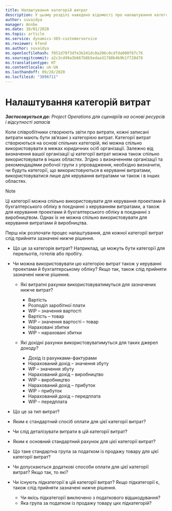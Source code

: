 ```yaml
---
title: Налаштування категорій витрат
description: У цьому розділі наведено відомості про налаштування категорій витрат і спільних категорій для звітів про витрати.
author: suvaidya
manager: Annbe
ms.date: 10/01/2020
ms.topic: article
ms.service: dynamics-365-customerservice
ms.reviewer: kfend
ms.author: suvaidya
ms.openlocfilehash: f051d70f3dfe3b241dc0a206c0cdfda000f87c76
ms.sourcegitcommit: a2c3cd49a3b667b8b5edaa31788b4b9b1f728d78
ms.translationtype: HT
ms.contentlocale: uk-UA
ms.lasthandoff: 09/28/2020
ms.locfileid: "3896711"
---
```

# <a name="set-up-expense-categories"></a>Налаштування категорій витрат

_**Застосовується до:** Project Operations для сценаріїв на основі ресурсів і відсутності запасів_

Коли співробітники створюють звіти про витрати, кожні записані витрати мають бути зв’язані з категорією витрат. Категорії витрат створюються на основі спільних категорій, які можна спільно використовувати в межах юридичних осіб організації. Залежно від визначення вашої організації ці категорії витрат можна також спільно використовувати в інших областях. Згідно з визначенням організації та рекомендаціями робочої групи з упровадження, необхідно визначити, чи будуть категорії, що використовуються в керуванні витратами, використовуватися лише для керування витратами чи також і в інших областях.

> [!NOTE]
> Ці категорії можна спільно використовувати для керування проектами й бухгалтерського обліку в поєднанні з керуванням витратами, а також для керування проектами й бухгалтерського обліку в поєднанні з виробництвом. Однак їх не можна спільно використовувати для керування витратами й виробництва.

Перш ніж розпочати процес налаштування, для кожної категорії витрат слід прийняти зазначені нижче рішення.

- Що це за категорія витрат? Наприклад, це можуть бути категорії для перельотів, готелів або пробігу.
- Чи можна використовувати цю категорію витрат також у керуванні проектами й бухгалтерському обліку? Якщо так, також слід прийняти зазначені нижче рішення.

    - Які витратні рахунки використовуватимуться для зазначених нижче витрат?

        - Вартість
        - Розподіл заробітної плати
        - WIP – значення вартості
        - Вартість – товар
        - WIP – значення вартості – товар
        - Нараховані збитки
        - WIP – нараховані збитки

    - Які дохідні рахунки використовуватимуться для таких джерел доходу?

        - Дохід із рахунками-фактурами
        - Нарахований дохід – значення збуту
        - WP – значення збуту
        - Нарахований дохід – виробництво
        - WIP – виробництво
        - Нарахований дохід – прибуток
        - WIP – прибуток
        - Нарахований дохід – передплата
        - WIP – передплата

- Що це за тип витрат?
- Яким є стандартний спосіб оплати для цієї категорії витрат?
- Чи слід деталізувати витрати в цій категорії витрат?
- Яким є основний стандартний рахунок для цієї категорії витрат?
- Що таке стандартна група за податком із продажу товару для цієї категорії витрат?
- Чи допускаються додаткові способи оплати для цієї категорії витрат? Якщо так, то які?
- Чи існують підкатегорії в цій категорії витрат? Якщо підкатегорії є, також слід прийняти зазначені нижче рішення.

    - Чи якісь підкатегорії виключено з податкового відшкодування?
    - Яка група за податком із продажу товару цих підкатегорій?
